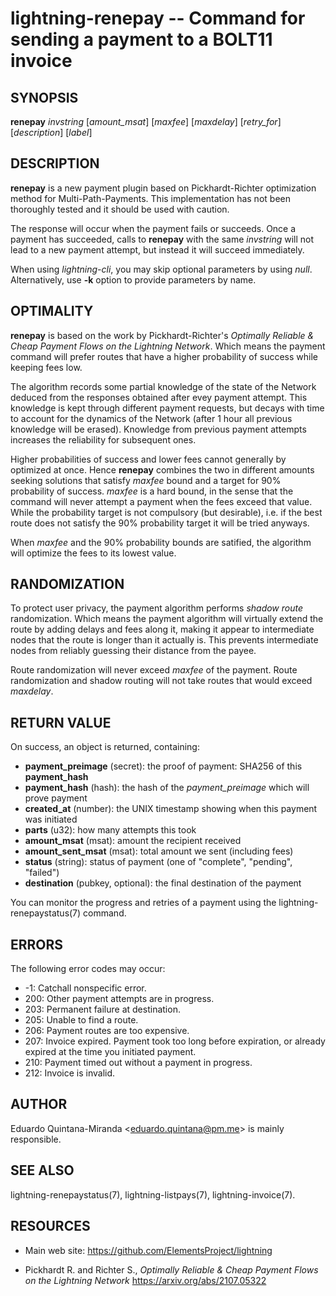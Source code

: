 lightning-renepay -- Command for sending a payment to a BOLT11 invoice
======================================================================

SYNOPSIS
--------

**renepay** *invstring* [*amount\_msat*] [*maxfee*] [*maxdelay*]
[*retry\_for*] [*description*] [*label*]

DESCRIPTION
-----------

**renepay** is a new payment plugin based on Pickhardt-Richter optimization
method for Multi-Path-Payments. This implementation has not been thoroughly
tested and it should be used with caution.

The response will occur when the payment fails or succeeds. Once a
payment has succeeded, calls to **renepay** with the same *invstring*
will not lead to a new payment attempt, but instead it will succeed immediately.

When using *lightning-cli*, you may skip optional parameters by using
*null*. Alternatively, use **-k** option to provide parameters by name.

OPTIMALITY
----------

**renepay** is based on the work by Pickhardt-Richter's
*Optimally Reliable & Cheap Payment Flows on the Lightning Network*.
Which means the payment command will prefer routes that have a higher
probability of success while keeping fees low.

The algorithm records some partial knowledge of the state of the Network
deduced from the responses obtained after evey payment attempt.
This knowledge is kept through different payment requests, but decays with time
to account for the dynamics of the Network (after 1 hour all previous knowledge
will be erased).
Knowledge from previous payment attempts increases the reliability for
subsequent ones.

Higher probabilities of success and lower fees cannot generally by optimized at
once. Hence **renepay** combines the two in different amounts seeking solutions
that satisfy *maxfee* bound and a target for 90% probability of success.
*maxfee* is a hard bound, in the sense that the command will never attempt a
payment when the fees exceed that value. While the probability target is not
compulsory (but desirable), i.e. if the best route does not satisfy the
90% probability target it will be tried anyways.

When *maxfee* and the 90% probability bounds are satified, the algorithm will
optimize the fees to its lowest value.


RANDOMIZATION
-------------

To protect user privacy, the payment algorithm performs *shadow route*
randomization.
Which means the payment algorithm will virtually extend the route
by adding delays and fees along it, making it appear to intermediate nodes
that the route is longer than it actually is. This prevents intermediate
nodes from reliably guessing their distance from the payee.

Route randomization will never exceed *maxfee* of the payment.
Route randomization and shadow routing will not take routes that would
exceed *maxdelay*.

RETURN VALUE
------------

[comment]: # (GENERATE-FROM-SCHEMA-START)
On success, an object is returned, containing:

- **payment\_preimage** (secret): the proof of payment: SHA256 of this **payment\_hash**
- **payment\_hash** (hash): the hash of the *payment\_preimage* which will prove payment
- **created\_at** (number): the UNIX timestamp showing when this payment was initiated
- **parts** (u32): how many attempts this took
- **amount\_msat** (msat): amount the recipient received
- **amount\_sent\_msat** (msat): total amount we sent (including fees)
- **status** (string): status of payment (one of "complete", "pending", "failed")
- **destination** (pubkey, optional): the final destination of the payment

[comment]: # (GENERATE-FROM-SCHEMA-END)

You can monitor the progress and retries of a payment using the
lightning-renepaystatus(7) command.

ERRORS
------

The following error codes may occur:

- -1: Catchall nonspecific error.
- 200: Other payment attempts are in progress.
- 203: Permanent failure at destination.
- 205: Unable to find a route.
- 206: Payment routes are too expensive.
- 207: Invoice expired. Payment took too long before expiration, or
already expired at the time you initiated payment.
- 210: Payment timed out without a payment in progress.
- 212: Invoice is invalid.

AUTHOR
------

Eduardo Quintana-Miranda <<eduardo.quintana@pm.me>> is mainly responsible.

SEE ALSO
--------

lightning-renepaystatus(7), lightning-listpays(7), lightning-invoice(7).

RESOURCES
---------

- Main web site: <https://github.com/ElementsProject/lightning>

- Pickhardt R. and Richter S., *Optimally Reliable & Cheap Payment Flows on the Lightning Network* <https://arxiv.org/abs/2107.05322>

[comment]: # ( SHA256STAMP:505a2ea336078020826b5897f2db02d4c4e0e03a9561170458afae008e47e06e)
